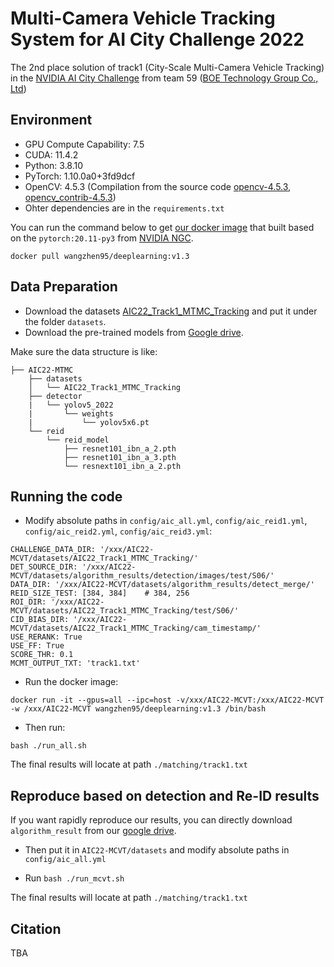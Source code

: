 # Multi-Camera Vehicle Tracking System for AI City Challenge 2022

The 2nd place solution of track1 (City-Scale Multi-Camera Vehicle Tracking) in the [NVIDIA AI City Challenge](https://www.aicitychallenge.org/) from team 59 ([BOE Technology Group Co., Ltd](https://www.boe.com/en))

## Environment 
- GPU Compute Capability: 7.5
- CUDA: 11.4.2
- Python: 3.8.10
- PyTorch: 1.10.0a0+3fd9dcf
- OpenCV: 4.5.3 (Compilation from the source code [opencv-4.5.3](https://github.com/opencv/opencv/archive/refs/tags/4.5.3.tar.gz), [opencv_contrib-4.5.3](https://github.com/opencv/opencv_contrib/archive/refs/tags/4.5.3.tar.gz))
- Ohter dependencies are in the `requirements.txt`

You can run the command below to get [our docker image](https://hub.docker.com/repository/docker/wangzhen95/deeplearning) that built based on the `pytorch:20.11-py3` from [NVIDIA NGC](https://docs.nvidia.com/deeplearning/frameworks/pytorch-release-notes/rel_21-09.html#rel_21-09).
```
docker pull wangzhen95/deeplearning:v1.3
``` 

## Data Preparation
- Download the datasets [AIC22_Track1_MTMC_Tracking](https://www.aicitychallenge.org/2022-data-and-evaluation/)
and put it under the folder `datasets`.
- Download the pre-trained models from [Google drive](https://drive.google.com/drive/folders/1XRFJyZqJ80z6jv9k70N4ULMypMTZw7wg?usp=sharing).

Make sure the data structure is like:
```
├── AIC22-MTMC
    ├── datasets
    │   └── AIC22_Track1_MTMC_Tracking
    ├── detector
    |   └── yolov5_2022
    |       └── weights
    |           └── yolov5x6.pt
    └── reid
        └── reid_model
            ├── resnet101_ibn_a_2.pth
            ├── resnet101_ibn_a_3.pth
            └── resnext101_ibn_a_2.pth
```
## Running the code

- Modify absolute paths in `config/aic_all.yml`, `config/aic_reid1.yml`, `config/aic_reid2.yml`, `config/aic_reid3.yml`:

```
CHALLENGE_DATA_DIR: '/xxx/AIC22-MCVT/datasets/AIC22_Track1_MTMC_Tracking/'
DET_SOURCE_DIR: '/xxx/AIC22-MCVT/datasets/algorithm_results/detection/images/test/S06/'
DATA_DIR: '/xxx/AIC22-MCVT/datasets/algorithm_results/detect_merge/'
REID_SIZE_TEST: [384, 384]    # 384, 256
ROI_DIR: '/xxx/AIC22-MCVT/datasets/AIC22_Track1_MTMC_Tracking/test/S06/'
CID_BIAS_DIR: '/xxx/AIC22-MCVT/datasets/AIC22_Track1_MTMC_Tracking/cam_timestamp/'
USE_RERANK: True
USE_FF: True
SCORE_THR: 0.1
MCMT_OUTPUT_TXT: 'track1.txt'
```
- Run the docker image:
```
docker run -it --gpus=all --ipc=host -v/xxx/AIC22-MCVT:/xxx/AIC22-MCVT -w /xxx/AIC22-MCVT wangzhen95/deeplearning:v1.3 /bin/bash
```

- Then run:
```
bash ./run_all.sh
```

The final results will locate at path ```./matching/track1.txt```

## Reproduce based on detection and Re-ID results 
If you want rapidly reproduce our results, you can directly download `algorithm_result` from our [google drive](https://drive.google.com/drive/folders/1XRFJyZqJ80z6jv9k70N4ULMypMTZw7wg?usp=sharing).
- Then put it in `AIC22-MCVT/datasets` and modify absolute paths in `config/aic_all.yml`

- Run `bash ./run_mcvt.sh`

The final results will locate at path ```./matching/track1.txt```

## Citation
TBA
